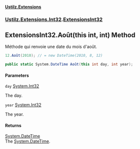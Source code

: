 #### [Ustilz.Extensions](index.md 'index')
### [Ustilz.Extensions.Int32](Ustilz.Extensions.Int32.md 'Ustilz.Extensions.Int32').[ExtensionsInt32](Ustilz.Extensions.Int32.ExtensionsInt32.md 'Ustilz.Extensions.Int32.ExtensionsInt32')

## ExtensionsInt32.Août(this int, int) Method

Méthode qui renvoie une date du mois d'août.  
  
```csharp  
12.Août(2010); // = new DateTime(2010, 8, 12)  
```

```csharp
public static System.DateTime Août(this int day, int year);
```
#### Parameters

<a name='Ustilz.Extensions.Int32.ExtensionsInt32.Août(thisint,int).day'></a>

`day` [System.Int32](https://docs.microsoft.com/en-us/dotnet/api/System.Int32 'System.Int32')

The day.

<a name='Ustilz.Extensions.Int32.ExtensionsInt32.Août(thisint,int).year'></a>

`year` [System.Int32](https://docs.microsoft.com/en-us/dotnet/api/System.Int32 'System.Int32')

The year.

#### Returns
[System.DateTime](https://docs.microsoft.com/en-us/dotnet/api/System.DateTime 'System.DateTime')  
The [System.DateTime](https://docs.microsoft.com/en-us/dotnet/api/System.DateTime 'System.DateTime').